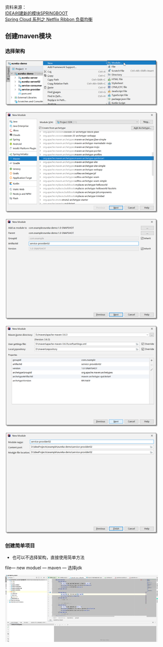 资料来源：<br/>
[IDEA创建新的模块SPRINGBOOT](https://www.cnblogs.com/jthr/p/15504032.html)<br/>
[Spring Cloud 系列之 Netflix Ribbon 负载均衡](https://mrhelloworld.com/ribbon/)<br/>

## 创建maven模块

### 选择架构


![/resources/articles/spring/spring-cloud/ribbon/1578836785223.png](file/1578836785223.png ':size=70%')

![/resources/articles/spring/spring-cloud/ribbon/image-20200213131503574.png](file/image-20200213131503574.png ':size=70%')

![/resources/articles/spring/spring-cloud/ribbon/image-20200213131548627.png](file/image-20200213131548627.png ':size=70%')

![/resources/articles/spring/spring-cloud/ribbon/image-20200213131647813.png](file/image-20200213131647813.png ':size=70%')

![/resources/articles/spring/spring-cloud/ribbon/1578826063614.png](file/1578826063614.png ':size=70%')

### 创建简单项目

- 也可以不选择架构，直接使用简单方法

file— new moduel — maven — 选择jdk

![](file/Apr-28-2022%2018-02-44.gif ':size=80%')

